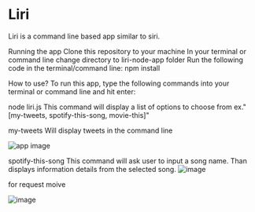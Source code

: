 # Liri



Liri is a command line based app similar to siri.

Running the app
Clone this repository to your machine In your terminal or command line change directory to liri-node-app folder Run the following code in the terminal/command line: npm install

How to use?
To run this app, type the following commands into your terminal or command line and hit enter:

node liri.js This command will display a list of options to choose from ex."[my-tweets, spotify-this-song, movie-this]" 






my-tweets Will display tweets in the command line 

![app image](Liri/pic1.png)

spotify-this-song This command will ask user to input a song name. Than displays information details from the selected song. 
![image](Liri/pic3.png)


for request moive 

![image](Liri/pic3.png)

